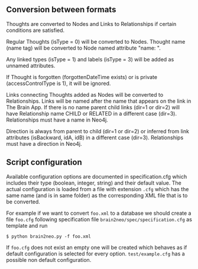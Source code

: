 Conversion between formats
--------------------------

Thoughts are converted to Nodes and Links to Relationships
if certain conditions are satisfied.

Regular Thoughts (isType = 0) will be converted to Nodes.
Thought name (name tag) will be converted to Node named attribute
"name: <name>".

Any linked types (isType = 1) and labels
(isType = 3) will be added as unnamed attributes.

If Thought is forgotten (forgottenDateTime exists) 
or is private (accessControlType is 1), it will be ignored.

Links connecting Thoughts added as Nodes will be converted to Relationships.
Links will be named after the name that appears on the link in The Brain App.
If there is no name parent child links (dir=1 or dir=2)
will have Relationship name CHILD or RELATED in a different case (dir=3).
Relationships must have a name in Neo4j.

Direction is always from parent to child (dir=1 or dir=2)
or inferred from link attributes (isBackward, idA, idB)
in a different case (dir=3).
Relationships must have a direction in Neo4j.

Script configuration
--------------------
Available configuration options are documented in specification.cfg
which includes their type (boolean, integer, string) and their default
value. The actual configuration is loaded from a file with extension `.cfg`
which has the same name (and is in same folder) as the corresponding 
XML file that is to be converted.

For example if we want to convert `foo.xml` to a database we should create 
a file `foo.cfg` following specification file `brain2neo/spec/specification.cfg`
as template and run

    $ python brain2neo.py -f foo.xml

If `foo.cfg` does not exist an empty one will be created which behaves as
if default configuration is selected for every option.
`test/example.cfg` has a possible non default configuration.